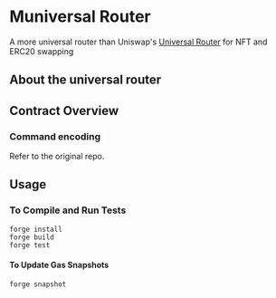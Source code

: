 # Muniversal Router

A more universal router than Uniswap's [Universal Router](https://github.com/Uniswap/universal-router) for NFT and ERC20
swapping

## About the universal router

## Contract Overview

### Command encoding

Refer to the original repo.

## Usage

### To Compile and Run Tests

```console
forge install
forge build
forge test
```

#### To Update Gas Snapshots

```console
forge snapshot
```
